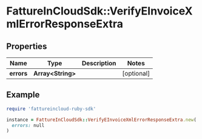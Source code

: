 # FattureInCloudSdk::VerifyEInvoiceXmlErrorResponseExtra

## Properties

| Name | Type | Description | Notes |
| ---- | ---- | ----------- | ----- |
| **errors** | **Array&lt;String&gt;** |  | [optional] |

## Example

```ruby
require 'fattureincloud-ruby-sdk'

instance = FattureInCloudSdk::VerifyEInvoiceXmlErrorResponseExtra.new(
  errors: null
)
```

